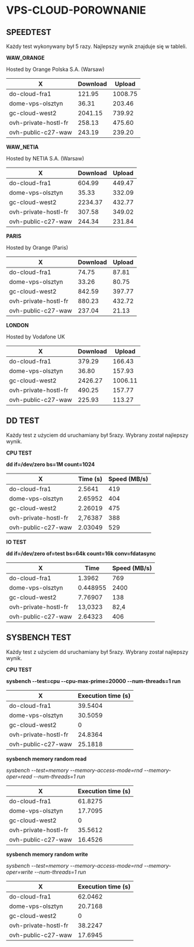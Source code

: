 # VPS-CLOUD-POROWNANIE


## SPEEDTEST

Każdy test wykonywany był 5 razy. Najlepszy wynik znajduje się w tableli.

**WAW_ORANGE**

Hosted by Orange Polska S.A. (Warsaw)

| X  | Download  | Upload |
| ------------- | ------------- | ------------- |
| do-cloud-fra1  | 121.95  | 1008.75 |
| dome-vps-olsztyn  | 36.31  | 203.46 |
| gc-cloud-west2 | 2041.15 | 739.92 |
| ovh-private-hostl-fr | 258.13 | 475.60 |
| ovh-public-c27-waw | 243.19 | 239.20 |

**WAW_NETIA**

Hosted by NETIA S.A. (Warsaw)

| X  | Download  | Upload |
| ------------- | ------------- | ------------- |
| do-cloud-fra1  | 604.99  | 449.47 |
| dome-vps-olsztyn  | 35.33  | 332.09 |
| gc-cloud-west2 | 2234.37 | 432.77 |
| ovh-private-hostl-fr | 307.58 | 349.02 |
| ovh-public-c27-waw | 244.34 | 231.84 |


**PARIS**

Hosted by Orange (Paris)

| X  | Download  | Upload |
| ------------- | ------------- | ------------- |
| do-cloud-fra1  | 74.75  | 87.81 |
| dome-vps-olsztyn  | 33.26 | 80.75 |
| gc-cloud-west2 | 842.59 |397.77 |
| ovh-private-hostl-fr |880.23 | 432.72 |
| ovh-public-c27-waw | 237.04 | 21.13 |

**LONDON**

Hosted by Vodafone UK

| X  | Download  | Upload |
| ------------- | ------------- | ------------- |
| do-cloud-fra1  | 379.29  | 166.43 |
| dome-vps-olsztyn  | 36.80 | 157.93 |
| gc-cloud-west2 | 2426.27 |1006.11  |
| ovh-private-hostl-fr | 490.25 | 157.77 |
| ovh-public-c27-waw | 225.93 | 113.27 |


## DD TEST
Każdy test z użyciem dd uruchamiany był 5razy. Wybrany został najlepszy wynik. 


**CPU TEST**

__dd if=/dev/zero bs=1M count=1024__

| X  | Time (s)  | Speed (MB/s) |
| ------------- | ------------- | ------------- |
| do-cloud-fra1  | 2.5641  | 419 |
| dome-vps-olsztyn  | 2.65952 | 404 |
| gc-cloud-west2 |2.26019  |475  |
| ovh-private-hostl-fr | 2,76387 | 388 |
| ovh-public-c27-waw | 2.03049 | 529 |



**IO TEST**

__dd if=/dev/zero of=test bs=64k count=16k conv=fdatasync__

| X  | Time  | Speed (MB/s) |
| ------------- | ------------- | ------------- |
| do-cloud-fra1  | 1.3962  | 769 |
| dome-vps-olsztyn  | 0.448955 | 2400 |
| gc-cloud-west2 | 7.76907  |138  |
| ovh-private-hostl-fr | 13,0323 | 82,4 |
| ovh-public-c27-waw | 2.64323 | 406 |


## SYSBENCH TEST
Każdy test z użyciem dd uruchamiany był 5razy. Wybrany został najlepszy wynik. 

**CPU TEST**

__sysbench --test=cpu --cpu-max-prime=20000 --num-threads=1 run__

| X  | Execution time (s) |
| ------------- | ------------- 
| do-cloud-fra1  | 39.5404  | 
| dome-vps-olsztyn  | 30.5059 |
| gc-cloud-west2 | 0  |
| ovh-private-hostl-fr | 24.8364 |
| ovh-public-c27-waw | 25.1818 |


**sysbench memory random read**

_sysbench --test=memory --memory-access-mode=rnd --memory-oper=read --num-threads=1 run_

| X  | Execution time (s) |
| ------------- | ------------- 
| do-cloud-fra1  | 61.8275  | 
| dome-vps-olsztyn  | 17.7095 |
| gc-cloud-west2 | 0  |
| ovh-private-hostl-fr | 35.5612 |
| ovh-public-c27-waw | 16.4526 |

**sysbench memory random write**

_sysbench --test=memory --memory-access-mode=rnd --memory-oper=write --num-threads=1 run_

| X  | Execution time (s) |
| ------------- | ------------- 
| do-cloud-fra1  | 62.0462  | 
| dome-vps-olsztyn  | 20.7168 |
| gc-cloud-west2 | 0  |
| ovh-private-hostl-fr | 38.2247 |
| ovh-public-c27-waw | 17.6945 |
